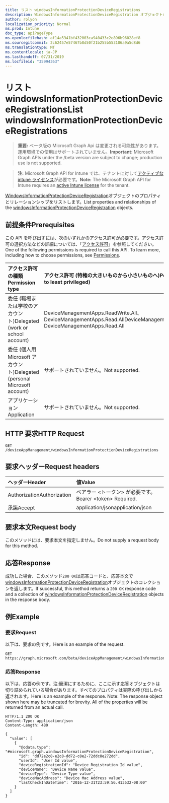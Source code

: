 ```yaml
---
title: リスト windowsInformationProtectionDeviceRegistrations
description: WindowsInformationProtectionDeviceRegistration オブジェクトのプロパティとリレーションシップをリストします。
author: rolyon
localization_priority: Normal
ms.prod: Intune
doc_type: apiPageType
ms.openlocfilehash: af14a5341bf432003ca940433c2e896b96028ef8
ms.sourcegitcommit: 2c62457e57467b8d50f21b255b553106a9a5d8d6
ms.translationtype: MT
ms.contentlocale: ja-JP
ms.lasthandoff: 07/31/2019
ms.locfileid: "35994363"
---
```

# <a name="list-windowsinformationprotectiondeviceregistrations"></a><span data-ttu-id="28f4d-103">リスト windowsInformationProtectionDeviceRegistrations</span><span class="sxs-lookup"><span data-stu-id="28f4d-103">List windowsInformationProtectionDeviceRegistrations</span></span>

> <span data-ttu-id="28f4d-104">**重要:** ベータ版の Microsoft Graph Api は変更される可能性があります。運用環境での使用はサポートされていません。</span><span class="sxs-lookup"><span data-stu-id="28f4d-104">**Important:** Microsoft Graph APIs under the /beta version are subject to change; production use is not supported.</span></span>

> <span data-ttu-id="28f4d-105">**注:** Microsoft Graph API for Intune では、テナントに対して[アクティブな intune ライセンス](https://go.microsoft.com/fwlink/?linkid=839381)が必要です。</span><span class="sxs-lookup"><span data-stu-id="28f4d-105">**Note:** The Microsoft Graph API for Intune requires an [active Intune license](https://go.microsoft.com/fwlink/?linkid=839381) for the tenant.</span></span>

<span data-ttu-id="28f4d-106">[WindowsInformationProtectionDeviceRegistration](../resources/intune-mam-windowsinformationprotectiondeviceregistration.md)オブジェクトのプロパティとリレーションシップをリストします。</span><span class="sxs-lookup"><span data-stu-id="28f4d-106">List properties and relationships of the [windowsInformationProtectionDeviceRegistration](../resources/intune-mam-windowsinformationprotectiondeviceregistration.md) objects.</span></span>

## <a name="prerequisites"></a><span data-ttu-id="28f4d-107">前提条件</span><span class="sxs-lookup"><span data-stu-id="28f4d-107">Prerequisites</span></span>
<span data-ttu-id="28f4d-p101">この API を呼び出すには、次のいずれかのアクセス許可が必要です。アクセス許可の選択方法などの詳細については、「[アクセス許可](/graph/permissions-reference)」を参照してください。</span><span class="sxs-lookup"><span data-stu-id="28f4d-p101">One of the following permissions is required to call this API. To learn more, including how to choose permissions, see [Permissions](/graph/permissions-reference).</span></span>

|<span data-ttu-id="28f4d-110">アクセス許可の種類</span><span class="sxs-lookup"><span data-stu-id="28f4d-110">Permission type</span></span>|<span data-ttu-id="28f4d-111">アクセス許可 (特権の大きいものから小さいものへ)</span><span class="sxs-lookup"><span data-stu-id="28f4d-111">Permissions (from most to least privileged)</span></span>|
|:---|:---|
|<span data-ttu-id="28f4d-112">委任 (職場または学校のアカウント)</span><span class="sxs-lookup"><span data-stu-id="28f4d-112">Delegated (work or school account)</span></span>|<span data-ttu-id="28f4d-113">DeviceManagementApps.ReadWrite.All、DeviceManagementApps.Read.All</span><span class="sxs-lookup"><span data-stu-id="28f4d-113">DeviceManagementApps.ReadWrite.All, DeviceManagementApps.Read.All</span></span>|
|<span data-ttu-id="28f4d-114">委任 (個人用 Microsoft アカウント)</span><span class="sxs-lookup"><span data-stu-id="28f4d-114">Delegated (personal Microsoft account)</span></span>|<span data-ttu-id="28f4d-115">サポートされていません。</span><span class="sxs-lookup"><span data-stu-id="28f4d-115">Not supported.</span></span>|
|<span data-ttu-id="28f4d-116">アプリケーション</span><span class="sxs-lookup"><span data-stu-id="28f4d-116">Application</span></span>|<span data-ttu-id="28f4d-117">サポートされていません。</span><span class="sxs-lookup"><span data-stu-id="28f4d-117">Not supported.</span></span>|

## <a name="http-request"></a><span data-ttu-id="28f4d-118">HTTP 要求</span><span class="sxs-lookup"><span data-stu-id="28f4d-118">HTTP Request</span></span>
<!-- {
  "blockType": "ignored"
}
-->
``` http
GET /deviceAppManagement/windowsInformationProtectionDeviceRegistrations
```

## <a name="request-headers"></a><span data-ttu-id="28f4d-119">要求ヘッダー</span><span class="sxs-lookup"><span data-stu-id="28f4d-119">Request headers</span></span>
|<span data-ttu-id="28f4d-120">ヘッダー</span><span class="sxs-lookup"><span data-stu-id="28f4d-120">Header</span></span>|<span data-ttu-id="28f4d-121">値</span><span class="sxs-lookup"><span data-stu-id="28f4d-121">Value</span></span>|
|:---|:---|
|<span data-ttu-id="28f4d-122">Authorization</span><span class="sxs-lookup"><span data-stu-id="28f4d-122">Authorization</span></span>|<span data-ttu-id="28f4d-123">ベアラー &lt;トークン&gt; が必要です。</span><span class="sxs-lookup"><span data-stu-id="28f4d-123">Bearer &lt;token&gt; Required.</span></span>|
|<span data-ttu-id="28f4d-124">承諾</span><span class="sxs-lookup"><span data-stu-id="28f4d-124">Accept</span></span>|<span data-ttu-id="28f4d-125">application/json</span><span class="sxs-lookup"><span data-stu-id="28f4d-125">application/json</span></span>|

## <a name="request-body"></a><span data-ttu-id="28f4d-126">要求本文</span><span class="sxs-lookup"><span data-stu-id="28f4d-126">Request body</span></span>
<span data-ttu-id="28f4d-127">このメソッドには、要求本文を指定しません。</span><span class="sxs-lookup"><span data-stu-id="28f4d-127">Do not supply a request body for this method.</span></span>

## <a name="response"></a><span data-ttu-id="28f4d-128">応答</span><span class="sxs-lookup"><span data-stu-id="28f4d-128">Response</span></span>
<span data-ttu-id="28f4d-129">成功した場合、このメソッド`200 OK`は応答コードと、応答本文で[windowsInformationProtectionDeviceRegistration](../resources/intune-mam-windowsinformationprotectiondeviceregistration.md)オブジェクトのコレクションを返します。</span><span class="sxs-lookup"><span data-stu-id="28f4d-129">If successful, this method returns a `200 OK` response code and a collection of [windowsInformationProtectionDeviceRegistration](../resources/intune-mam-windowsinformationprotectiondeviceregistration.md) objects in the response body.</span></span>

## <a name="example"></a><span data-ttu-id="28f4d-130">例</span><span class="sxs-lookup"><span data-stu-id="28f4d-130">Example</span></span>

### <a name="request"></a><span data-ttu-id="28f4d-131">要求</span><span class="sxs-lookup"><span data-stu-id="28f4d-131">Request</span></span>
<span data-ttu-id="28f4d-132">以下は、要求の例です。</span><span class="sxs-lookup"><span data-stu-id="28f4d-132">Here is an example of the request.</span></span>
``` http
GET https://graph.microsoft.com/beta/deviceAppManagement/windowsInformationProtectionDeviceRegistrations
```

### <a name="response"></a><span data-ttu-id="28f4d-133">応答</span><span class="sxs-lookup"><span data-stu-id="28f4d-133">Response</span></span>
<span data-ttu-id="28f4d-p102">以下は、応答の例です。注:簡潔にするために、ここに示す応答オブジェクトは切り詰められている場合があります。すべてのプロパティは実際の呼び出しから返されます。</span><span class="sxs-lookup"><span data-stu-id="28f4d-p102">Here is an example of the response. Note: The response object shown here may be truncated for brevity. All of the properties will be returned from an actual call.</span></span>
``` http
HTTP/1.1 200 OK
Content-Type: application/json
Content-Length: 480

{
  "value": [
    {
      "@odata.type": "#microsoft.graph.windowsInformationProtectionDeviceRegistration",
      "id": "dd72e2c8-e2c8-dd72-c8e2-72ddc8e272dd",
      "userId": "User Id value",
      "deviceRegistrationId": "Device Registration Id value",
      "deviceName": "Device Name value",
      "deviceType": "Device Type value",
      "deviceMacAddress": "Device Mac Address value",
      "lastCheckInDateTime": "2016-12-31T23:59:56.413532-08:00"
    }
  ]
}
```





